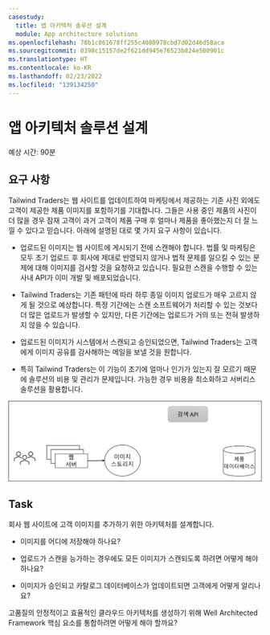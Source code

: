 ```yaml
---
casestudy:
  title: 앱 아키텍처 솔루션 설계
  module: App architecture solutions
ms.openlocfilehash: 78b1c861678ff255c4080978cbd7d02d46d58aca
ms.sourcegitcommit: 0398c15157de2f621dd945e76523b824e500901c
ms.translationtype: HT
ms.contentlocale: ko-KR
ms.lasthandoff: 02/23/2022
ms.locfileid: "139134250"
---
```

# <a name="design-an-app-architecture-solution"></a>앱 아키텍처 솔루션 설계

예상 시간: 90분

## <a name="requirements"></a>요구 사항

Tailwind Traders는 웹 사이트를 업데이트하여 마케팅에서 제공하는 기존 사진 외에도 고객이 제공한 제품 이미지를 포함하기를 기대합니다. 그들은 사용 중인 제품의 사진이 더 많을 경우 잠재 고객이 과거 고객이 제품 구매 후 얼마나 제품을 좋아했는지 더 잘 느낄 수 있다고 믿습니다. 아래에 설명된 대로 몇 가지 요구 사항이 있습니다.

* 업로드된 이미지는 웹 사이트에 게시되기 전에 스캔해야 합니다. 법률 및 마케팅은 모두 초기 업로드 후 회사에 제대로 반영되지 않거나 법적 문제를 일으킬 수 있는 문제에 대해 이미지를 검사할 것을 요청하고 있습니다. 필요한 스캔을 수행할 수 있는 사내 API가 이미 개발 및 배포되었습니다. 

* Tailwind Traders는 기존 패턴에 따라 하루 종일 이미지 업로드가 매우 고르지 않게 될 것으로 예상합니다. 특정 기간에는 스캔 소프트웨어가 처리할 수 있는 것보다 더 많은 업로드가 발생할 수 있지만, 다른 기간에는 업로드가 거의 또는 전혀 발생하지 않을 수 있습니다.

* 업로드된 이미지가 시스템에서 스캔되고 승인되었으면, Tailwind Traders는 고객에게 이미지 공유를 감사해하는 메일을 보낼 것을 원합니다.

* 특히 Tailwind Traders는 이 기능이 초기에 얼마나 인기가 있는지 잘 모르기 때문에 솔루션의 비용 및 관리가 문제입니다. 가능한 경우 비용을 최소화하고 서버리스 솔루션을 활용합니다.

 

![앱 아키텍처](media/Apparchitecture.png)

 

## <a name="task"></a>Task

회사 웹 사이트에 고객 이미지를 추가하기 위한 아키텍처를 설계합니다. 

* 이미지를 어디에 저장해야 하나요?

* 업로드가 스캔을 능가하는 경우에도 모든 이미지가 스캔되도록 하려면 어떻게 해야 하나요?

* 이미지가 승인되고 카탈로그 데이터베이스가 업데이트되면 고객에게 어떻게 알리나요? 

고품질의 안정적이고 효율적인 클라우드 아키텍처를 생성하기 위해 Well Architected Framework 핵심 요소를 통합하려면 어떻게 해야 할까요?

 
